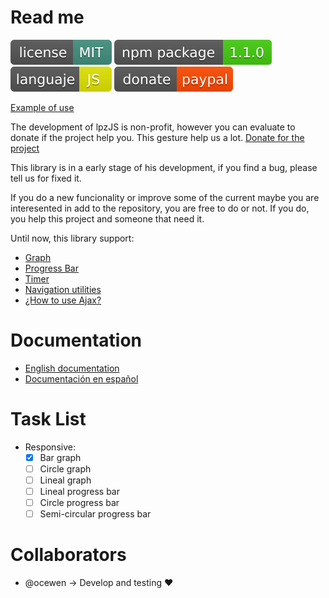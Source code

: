 # Read me

[![License](docs/img/license-mit.svg)](https://www.mit.edu/~amini/LICENSE.md)
[![npm version](docs/img/npm.svg)](https://www.npmjs.com/package/@joseantoniolpz/lpzjs)
[![languje](docs/img/js.svg)](https://www.javascript.com/)
[![donate](docs/img/donate.svg)](https://www.paypal.com/cgi-bin/webscr?cmd=_s-xclick&hosted_button_id=QVT9FUB3ABCJS&source=url)

[Example of use](https://joseantoniolpz.github.io/lpzJS/examples)

The development of lpzJS is non-profit, however you can evaluate to donate if the project help you. This gesture help us a lot.
[Donate for the project](https://www.paypal.com/cgi-bin/webscr?cmd=_s-xclick&hosted_button_id=QVT9FUB3ABCJS&source=url)

This library is in a early stage of his development, if you find a bug, please tell us for fixed it.

If you do a new funcionality or improve some of the current maybe you are interesented in add to the repository, you are free to do or not. If you do, you help this project and someone that need it.

Until now, this library support:

- [Graph](docs/doc_en_En.md#graph)
- [Progress Bar](docs/doc_en_En.md#progress-bar)
- [Timer](docs/doc_en_En.md#timer)
- [Navigation utilities](docs/doc_en_En.md#navigation-utilities)
- [¿How to use Ajax?](docs/doc_en_En.md#ajax)

# Documentation

- [English documentation](docs/doc_en_En.md)
- [Documentación en español](docs/doc_es_Es.md)

# Task List

- Responsive:
	- [X] Bar graph
	- [ ] Circle graph
	- [ ] Lineal graph
	- [ ] Lineal progress bar
	- [ ] Circle progress bar
	- [ ] Semi-circular progress bar
	
# Collaborators

- @ocewen -> Develop and testing :heart:

